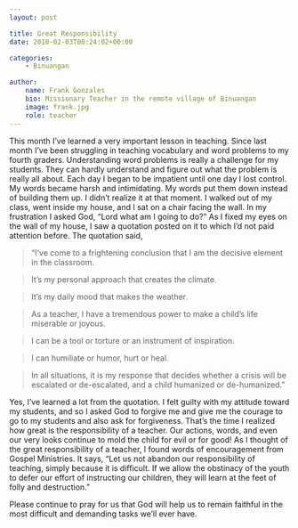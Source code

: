 ```yaml
---
layout: post

title: Great Responsibility
date: 2010-02-03T00:24:02+00:00

categories:
    - Binuangan

author:
    name: Frank Gonzales
    bio: Missionary Teacher in the remote village of Binuangan
    image: frank.jpg
    role: teacher
---
```


This month I’ve learned a very important lesson in teaching. Since last month I’ve been struggling in teaching vocabulary and word problems to my fourth graders. Understanding word problems is really a challenge for my students. They can hardly understand and figure out what the problem is really all about. Each day I began to be impatient until one day I lost control. My words became harsh and intimidating. My words put them down instead of building them up. I didn’t realize it at that moment. I walked out of my class, went inside my house, and I sat on a chair facing the wall. In my frustration I asked God, “Lord what am I going to do?” As I fixed my eyes on the wall of my house, I saw a quotation posted on it to which I’d not paid attention before. The quotation said,<!-- more -->

> “I’ve come to a frightening conclusion that I am the decisive element in the classroom.

> It’s my personal approach that creates the climate.

> It’s my daily mood that makes the weather.

> As a teacher, I have a tremendous power to make a child’s life miserable or joyous.

> I can be a tool or torture or an instrument of inspiration.

> I can humiliate or humor, hurt or heal.

> In all situations, it is my response that decides whether a crisis will be escalated or de-escalated, and a child humanized or de-humanized.”

Yes, I’ve learned a lot from the quotation. I felt guilty with my attitude toward my students, and so I asked God to forgive me and give me the courage to go to my students and also ask for forgiveness. That’s the time I realized how great is the responsibility of a teacher. Our actions, words, and even our very looks continue to mold the child for evil or for good! As I thought of the great responsibility of a teacher, I found words of encouragement from Gospel Ministries. It says, “Let us not abandon our responsibility of teaching, simply because it is difficult. If we allow the obstinacy of the youth to defer our effort of instructing our children, they will learn at the feet of folly and destruction.”

Please continue to pray for us that God will help us to remain faithful in the most difficult and demanding tasks we’ll ever have.
